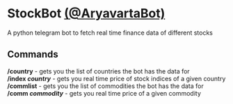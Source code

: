 # StockBot [(@AryavartaBot)](https://t.me/AryavartaBot)
A python telegram bot to fetch real time finance data of different stocks

## Commands
**/country** - gets you the list of countries the bot has the data for<br>
**/index *country*** - gets you real time price of stock indices of a given country<br>
**/commlist** - gets you the list of commodities the bot has the data for<br>
**/comm *commodity*** - gets you real time price of a given commodity<br>

